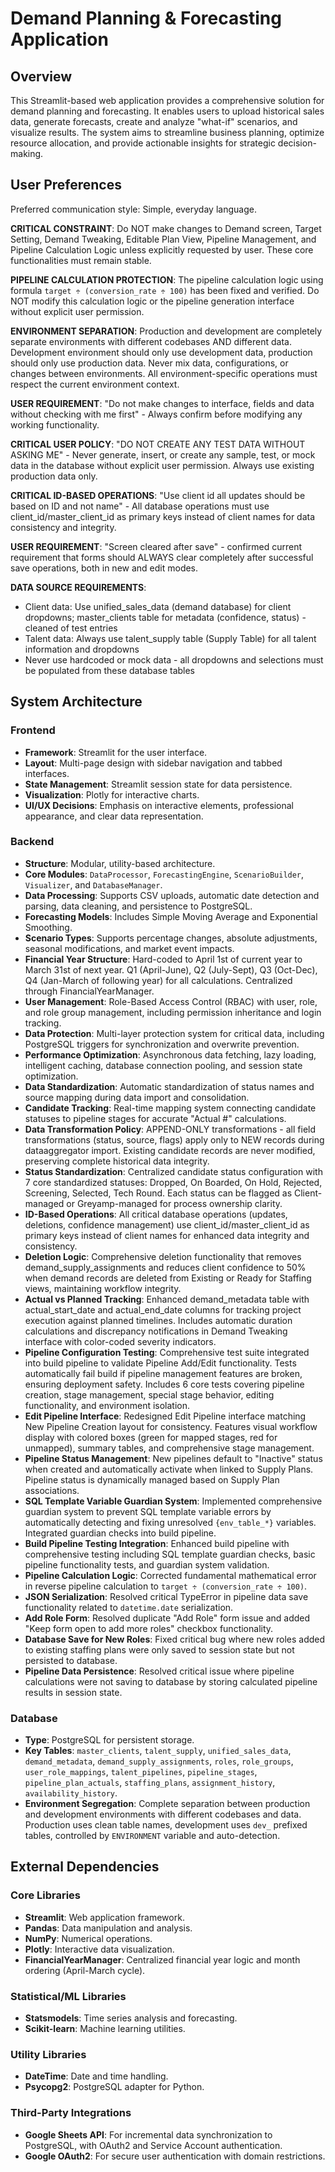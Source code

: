 # Demand Planning & Forecasting Application

## Overview
This Streamlit-based web application provides a comprehensive solution for demand planning and forecasting. It enables users to upload historical sales data, generate forecasts, create and analyze "what-if" scenarios, and visualize results. The system aims to streamline business planning, optimize resource allocation, and provide actionable insights for strategic decision-making.

## User Preferences
Preferred communication style: Simple, everyday language.

**CRITICAL CONSTRAINT**: Do NOT make changes to Demand screen, Target Setting, Demand Tweaking, Editable Plan View, Pipeline Management, and Pipeline Calculation Logic unless explicitly requested by user. These core functionalities must remain stable.

**PIPELINE CALCULATION PROTECTION**: The pipeline calculation logic using formula `target ÷ (conversion_rate ÷ 100)` has been fixed and verified. Do NOT modify this calculation logic or the pipeline generation interface without explicit user permission.

**ENVIRONMENT SEPARATION**: Production and development are completely separate environments with different codebases AND different data. Development environment should only use development data, production should only use production data. Never mix data, configurations, or changes between environments. All environment-specific operations must respect the current environment context.

**USER REQUIREMENT**: "Do not make changes to interface, fields and data without checking with me first" - Always confirm before modifying any working functionality.

**CRITICAL USER POLICY**: "DO NOT CREATE ANY TEST DATA WITHOUT ASKING ME" - Never generate, insert, or create any sample, test, or mock data in the database without explicit user permission. Always use existing production data only.

**CRITICAL ID-BASED OPERATIONS**: "Use client id all updates should be based on ID and not name" - All database operations must use client_id/master_client_id as primary keys instead of client names for data consistency and integrity.

**USER REQUIREMENT**: "Screen cleared after save" - confirmed current requirement that forms should ALWAYS clear completely after successful save operations, both in new and edit modes.

**DATA SOURCE REQUIREMENTS**:
- Client data: Use unified_sales_data (demand database) for client dropdowns; master_clients table for metadata (confidence, status) - cleaned of test entries
- Talent data: Always use talent_supply table (Supply Table) for all talent information and dropdowns
- Never use hardcoded or mock data - all dropdowns and selections must be populated from these database tables

## System Architecture

### Frontend
- **Framework**: Streamlit for the user interface.
- **Layout**: Multi-page design with sidebar navigation and tabbed interfaces.
- **State Management**: Streamlit session state for data persistence.
- **Visualization**: Plotly for interactive charts.
- **UI/UX Decisions**: Emphasis on interactive elements, professional appearance, and clear data representation.

### Backend
- **Structure**: Modular, utility-based architecture.
- **Core Modules**: `DataProcessor`, `ForecastingEngine`, `ScenarioBuilder`, `Visualizer`, and `DatabaseManager`.
- **Data Processing**: Supports CSV uploads, automatic date detection and parsing, data cleaning, and persistence to PostgreSQL.
- **Forecasting Models**: Includes Simple Moving Average and Exponential Smoothing.
- **Scenario Types**: Supports percentage changes, absolute adjustments, seasonal modifications, and market event impacts.
- **Financial Year Structure**: Hard-coded to April 1st of current year to March 31st of next year. Q1 (April-June), Q2 (July-Sept), Q3 (Oct-Dec), Q4 (Jan-March of following year) for all calculations. Centralized through FinancialYearManager.
- **User Management**: Role-Based Access Control (RBAC) with user, role, and role group management, including permission inheritance and login tracking.
- **Data Protection**: Multi-layer protection system for critical data, including PostgreSQL triggers for synchronization and overwrite prevention.
- **Performance Optimization**: Asynchronous data fetching, lazy loading, intelligent caching, database connection pooling, and session state optimization.
- **Data Standardization**: Automatic standardization of status names and source mapping during data import and consolidation.
- **Candidate Tracking**: Real-time mapping system connecting candidate statuses to pipeline stages for accurate "Actual #" calculations.
- **Data Transformation Policy**: APPEND-ONLY transformations - all field transformations (status, source, flags) apply only to NEW records during dataaggregator import. Existing candidate records are never modified, preserving complete historical data integrity.
- **Status Standardization**: Centralized candidate status configuration with 7 core standardized statuses: Dropped, On Boarded, On Hold, Rejected, Screening, Selected, Tech Round. Each status can be flagged as Client-managed or Greyamp-managed for process ownership clarity.
- **ID-Based Operations**: All critical database operations (updates, deletions, confidence management) use client_id/master_client_id as primary keys instead of client names for enhanced data integrity and consistency.
- **Deletion Logic**: Comprehensive deletion functionality that removes demand_supply_assignments and reduces client confidence to 50% when demand records are deleted from Existing or Ready for Staffing views, maintaining workflow integrity.
- **Actual vs Planned Tracking**: Enhanced demand_metadata table with actual_start_date and actual_end_date columns for tracking project execution against planned timelines. Includes automatic duration calculations and discrepancy notifications in Demand Tweaking interface with color-coded severity indicators.
- **Pipeline Configuration Testing**: Comprehensive test suite integrated into build pipeline to validate Pipeline Add/Edit functionality. Tests automatically fail build if pipeline management features are broken, ensuring deployment safety. Includes 6 core tests covering pipeline creation, stage management, special stage behavior, editing functionality, and environment isolation.
- **Edit Pipeline Interface**: Redesigned Edit Pipeline interface matching New Pipeline Creation layout for consistency. Features visual workflow display with colored boxes (green for mapped stages, red for unmapped), summary tables, and comprehensive stage management.
- **Pipeline Status Management**: New pipelines default to "Inactive" status when created and automatically activate when linked to Supply Plans. Pipeline status is dynamically managed based on Supply Plan associations.
- **SQL Template Variable Guardian System**: Implemented comprehensive guardian system to prevent SQL template variable errors by automatically detecting and fixing unresolved `{env_table_*}` variables. Integrated guardian checks into build pipeline.
- **Build Pipeline Testing Integration**: Enhanced build pipeline with comprehensive testing including SQL template guardian checks, basic pipeline functionality tests, and guardian system validation.
- **Pipeline Calculation Logic**: Corrected fundamental mathematical error in reverse pipeline calculation to `target ÷ (conversion_rate ÷ 100)`.
- **JSON Serialization**: Resolved critical TypeError in pipeline data save functionality related to `datetime.date` serialization.
- **Add Role Form**: Resolved duplicate "Add Role" form issue and added "Keep form open to add more roles" checkbox functionality.
- **Database Save for New Roles**: Fixed critical bug where new roles added to existing staffing plans were only saved to session state but not persisted to database.
- **Pipeline Data Persistence**: Resolved critical issue where pipeline calculations were not saving to database by storing calculated pipeline results in session state.

### Database
- **Type**: PostgreSQL for persistent storage.
- **Key Tables**: `master_clients`, `talent_supply`, `unified_sales_data`, `demand_metadata`, `demand_supply_assignments`, `roles`, `role_groups`, `user_role_mappings`, `talent_pipelines`, `pipeline_stages`, `pipeline_plan_actuals`, `staffing_plans`, `assignment_history`, `availability_history`.
- **Environment Segregation**: Complete separation between production and development environments with different codebases and data. Production uses clean table names, development uses `dev_` prefixed tables, controlled by `ENVIRONMENT` variable and auto-detection.

## External Dependencies

### Core Libraries
- **Streamlit**: Web application framework.
- **Pandas**: Data manipulation and analysis.
- **NumPy**: Numerical operations.
- **Plotly**: Interactive data visualization.
- **FinancialYearManager**: Centralized financial year logic and month ordering (April-March cycle).

### Statistical/ML Libraries
- **Statsmodels**: Time series analysis and forecasting.
- **Scikit-learn**: Machine learning utilities.

### Utility Libraries
- **DateTime**: Date and time handling.
- **Psycopg2**: PostgreSQL adapter for Python.

### Third-Party Integrations
- **Google Sheets API**: For incremental data synchronization to PostgreSQL, with OAuth2 and Service Account authentication.
- **Google OAuth2**: For secure user authentication with domain restrictions.
